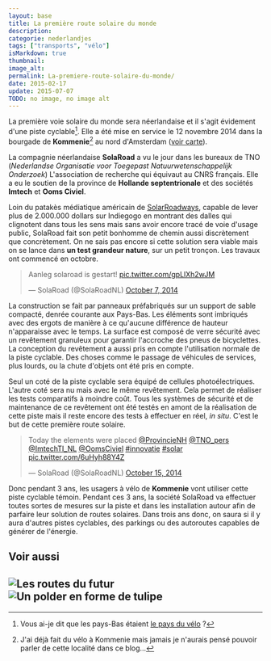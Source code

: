 ```yaml
---
layout: base
title: La première route solaire du monde
description: 
categorie: nederlandjes
tags: ["transports", "vélo"]
isMarkdown: true
thumbnail: 
image_alt: 
permalink: La-premiere-route-solaire-du-monde/
date: 2015-02-17
update: 2015-07-07
TODO: no image, no image alt
---
```




La première voie solaire du monde sera néerlandaise et il s'agit évidement d'une piste cyclable[^1]. Elle a été mise en service le 12 novembre 2014 dans la bourgade de **Kommenie**[^2] au nord d'Amsterdam ([voir carte](http://www.openstreetmap.org/search?query=52.493875%2C%204.767134#map=12/52.4649/4.7234)).

La compagnie néerlandaise **SolaRoad** a vu le jour dans les bureaux de TNO (*Nederlandse Organisatie voor Toegepast Natuurwetenschappelijk Onderzoek*) L'association de recherche qui équivaut au CNRS français. Elle a eu le soutien de la province de **Hollande septentrionale** et des sociétés **Imtech** et **Ooms Civiel**.

Loin du patakès médiatique américain de [SolarRoadways](http://www.solarroadways.com), capable de lever plus de 2.000.000 dollars sur Indiegogo en montrant des dalles qui clignotent dans tous les sens mais sans avoir encore tracé de voie d'usage public, SolaRoad fait son petit bonhomme de chemin aussi discrètement que concrètement. On ne sais pas encore si cette solution sera viable mais on se lance dans **un test grandeur nature**, sur un petit tronçon. Les travaux ont commencé en octobre.

<!-- HTML -->
<div class="central">
<blockquote class="twitter-tweet" lang="nl"><p>Aanleg solaroad is gestart! <a href="http://t.co/gpLlXh2wJM">pic.twitter.com/gpLlXh2wJM</a></p>&mdash; SolaRoad (@SolaRoadNL) <a href="https://twitter.com/SolaRoadNL/status/519450593585537024">October 7, 2014</a></blockquote></div>
<script async src="//platform.twitter.com/widgets.js" charset="utf-8"></script>
<!-- / HTML -->

La construction se fait par panneaux préfabriqués sur un support de sable compacté, denrée courante aux Pays-Bas. Les éléments sont imbriqués avec des ergots de manière à ce qu'aucune différence de hauteur n'apparaisse avec le temps. La surface est composé de verre sécurité avec un revêtement granuleux pour garantir l'accroche des pneus de bicyclettes. La conception du revêtement a aussi pris en compte l'utilisation normale de la piste cyclable. Des choses comme le passage de véhicules de services, plus lourds, ou la chute d'objets ont été pris en compte.

Seul un coté de la piste cyclable sera équipé de cellules photoélectriques. L'autre coté sera nu mais avec le même revêtement. Cela permet de réaliser les tests comparatifs à moindre coût. Tous les systèmes de sécurité et de maintenance de ce revêtement ont été testés en amont de la réalisation de cette piste mais il reste encore des tests à effectuer en réel, *in situ*. C'est le but de cette première route solaire.

<!-- HTML -->
<div class="central">
<blockquote class="twitter-tweet" lang="nl"><p>Today the elements were placed <a href="https://twitter.com/ProvincieNH">@ProvincieNH</a> <a href="https://twitter.com/TNO_pers">@TNO_pers</a> <a href="https://twitter.com/ImtechTI_NL">@ImtechTI_NL</a> <a href="https://twitter.com/OomsCiviel">@OomsCiviel</a> <a href="https://twitter.com/hashtag/innovatie?src=hash">#innovatie</a> <a href="https://twitter.com/hashtag/solar?src=hash">#solar</a> <a href="http://t.co/6uHyh88Y4Z">pic.twitter.com/6uHyh88Y4Z</a></p>&mdash; SolaRoad (@SolaRoadNL) <a href="https://twitter.com/SolaRoadNL/status/522383926925737985">October 15, 2014</a></blockquote></div>
<script async src="//platform.twitter.com/widgets.js" charset="utf-8"></script>
<!-- / HTML -->

Donc pendant 3 ans, les usagers à vélo de **Kommenie** vont utiliser cette piste cyclable témoin. Pendant ces 3 ans, la société SolaRoad va effectuer toutes sortes de mesures sur la piste et dans les installation autour afin de parfaire leur solution de routes solaires. Dans trois ans donc, on saura si il y aura d'autres pistes cyclables, des parkings ou des autoroutes capables de générer de l'énergie.

## Voir aussi  
![Les routes du futur](/Les-routes-du-futur)  
![Un polder en forme de tulipe](/un-polder-en-forme-de-tulipe)
---
[^1]: Vous ai-je dit que les pays-Bas étaient [le pays du vélo](/?q=vélo) ?
[^2]: J'ai déjà fait du vélo à Kommenie mais jamais je n'aurais pensé pouvoir parler de cette localité dans ce blog...